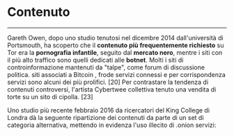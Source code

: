 # Contenuto
---
Gareth Owen, dopo uno studio tenutosi nel dicembre 2014 dall'università di Portsmouth, ha scoperto che il **contenuto più frequentemente richiesto** su Tor era la **pornografia infantile**, seguito dal **mercato nero**, mentre i siti con il più alto traffico sono quelli dedicati alle **botnet**. Molti i siti di controinformazione mantenuti da "talpe", come forum di discussione politica. siti associati a Bitcoin , frode servizi connessi e per corrispondenza servizi sono alcuni dei più prolifici. [20] Per contrastare la tendenza di contenuti controversi, l'artista Cybertwee collettiva tenuto una vendita di torte su un sito di cipolla. [23]

Uno studio più recente febbraio 2016 da ricercatori del King College di Londra dà la seguente ripartizione dei contenuti da parte di un set di categoria alternativa, mettendo in evidenza l'uso illecito di .onion servizi: